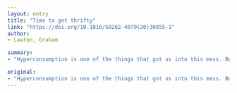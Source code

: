 ```yaml
---
layout: entry
title: "Time to get thrifty"
link: "https://doi.org/10.1016/S0262-4079(20)30855-1"
author:
- Lawton, Graham

summary:
- "Hyperconsumption is one of the things that got us into this mess. But we have to avoid temptation to rely on it to get us out again, writes Graham Lawton. Hyperconsumption gets us into the mess, writes lawtoner. It's a mess that gets us out. relying on it is a good way to avoid the temptation to try it again, he writes. We have to be able to get out again again. The problem is not a lot of hyperconsum a problem."

original:
- "Hyperconsumption is one of the things that got us into this mess. But we have to avoid the temptation to rely on it to get us out again, writes Graham Lawton"
---
```


